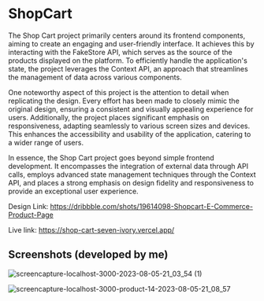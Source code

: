 # ShopCart

The Shop Cart project primarily centers around its frontend components, aiming to create an engaging and user-friendly interface. It achieves this by interacting with the FakeStore API, which serves as the source of the products displayed on the platform. To efficiently handle the application's state, the project leverages the Context API, an approach that streamlines the management of data across various components.

One noteworthy aspect of this project is the attention to detail when replicating the design. Every effort has been made to closely mimic the original design, ensuring a consistent and visually appealing experience for users. Additionally, the project places significant emphasis on responsiveness, adapting seamlessly to various screen sizes and devices. This enhances the accessibility and usability of the application, catering to a wider range of users.

In essence, the Shop Cart project goes beyond simple frontend development. It encompasses the integration of external data through API calls, employs advanced state management techniques through the Context API, and places a strong emphasis on design fidelity and responsiveness to provide an exceptional user experience.

Design Link: https://dribbble.com/shots/19614098-Shopcart-E-Commerce-Product-Page

Live link: https://shop-cart-seven-ivory.vercel.app/

## Screenshots (developed by me)

![screencapture-localhost-3000-2023-08-05-21_03_54 (1)](https://github.com/Karan2310/ShopCart/assets/72909842/ba8917bd-0a51-4a82-bcc9-fa700e26e54b)

![screencapture-localhost-3000-product-14-2023-08-05-21_08_57](https://github.com/Karan2310/ShopCart/assets/72909842/6ffd7c92-50df-4d56-b7fb-4ab8e4d23ef4)

